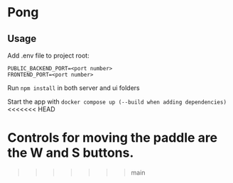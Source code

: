 # Pong

## Usage

Add .env file to project root:

```
PUBLIC_BACKEND_PORT=<port number>
FRONTEND_PORT=<port number>
```

Run `npm install` in both server and ui folders

Start the app with `docker compose up (--build when adding dependencies)`
<<<<<<< HEAD

Controls for moving the paddle are the W and S buttons.
=======
>>>>>>> main
